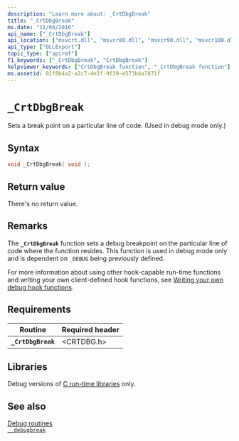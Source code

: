 ```yaml
---
description: "Learn more about: _CrtDbgBreak"
title: "_CrtDbgBreak"
ms.date: "11/04/2016"
api_name: ["_CrtDbgBreak"]
api_location: ["msvcrt.dll", "msvcr80.dll", "msvcr90.dll", "msvcr100.dll", "msvcr100_clr0400.dll", "msvcr110.dll", "msvcr110_clr0400.dll", "msvcr120.dll", "msvcr120_clr0400.dll", "ucrtbase.dll"]
api_type: ["DLLExport"]
topic_type: ["apiref"]
f1_keywords: ["_CrtDbgBreak", "CrtDbgBreak"]
helpviewer_keywords: ["CrtDbgBreak function", "_CrtDbgBreak function"]
ms.assetid: 01f8b4a2-a2c7-4e1f-9f39-e573b4a7871f
---
```

# `_CrtDbgBreak`

Sets a break point on a particular line of code. (Used in debug mode only.)

## Syntax

```C
void _CrtDbgBreak( void );
```

## Return value

There's no return value.

## Remarks

The **`_CrtDbgBreak`** function sets a debug breakpoint on the particular line of code where the function resides. This function is used in debug mode only and is dependent on `_DEBUG` being previously defined.

For more information about using other hook-capable run-time functions and writing your own client-defined hook functions, see [Writing your own debug hook functions](/visualstudio/debugger/debug-hook-function-writing).

## Requirements

| Routine | Required header |
|---|---|
| **`_CrtDbgBreak`** | \<CRTDBG.h> |

## Libraries

Debug versions of [C run-time libraries](../crt-library-features.md) only.

## See also

[Debug routines](../debug-routines.md)\
[`__debugbreak`](../../intrinsics/debugbreak.md)
